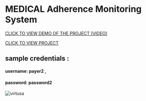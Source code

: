 # MEDICAL Adherence Monitoring System
[CLICK TO VIEW DEMO OF THE PROJECT (VIDEO)](https://drive.google.com/file/d/1qtkHGeslUi4iJwXrnHsDGIEWIiAQeJhC/view?usp=sharing)

[CLICK TO VIEW PROJECT](http://adherence-monitor.herokuapp.com/)

## sample credentials :
#### username: payer2 , 
#### password: password2
 
![virtusa](https://user-images.githubusercontent.com/67460049/147740327-6e0ea23a-57c8-4a71-8771-b05842223b64.JPG)
